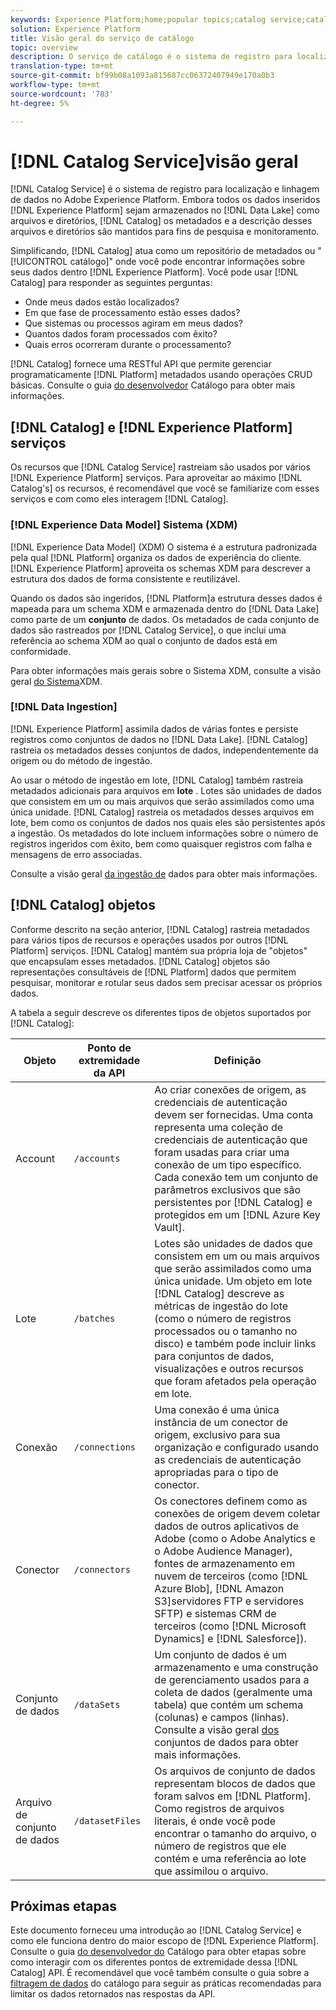 ```yaml
---
keywords: Experience Platform;home;popular topics;catalog service;catalog;Catalog service;data location;Data Location;Data management;data management;Lineage;lineage;Catalog;enable dataset
solution: Experience Platform
title: Visão geral do serviço de catálogo
topic: overview
description: O serviço de catálogo é o sistema de registro para localização e linhagem de dados no Adobe Experience Platform. Enquanto todos os dados ingeridos no Experience Platform são armazenados no Data Lake como arquivos e diretórios, o Catálogo armazena os metadados e a descrição desses arquivos e diretórios para fins de pesquisa e monitoramento.
translation-type: tm+mt
source-git-commit: bf99b08a1093a815687cc06372407949e170a0b3
workflow-type: tm+mt
source-wordcount: '783'
ht-degree: 5%

---
```



# [!DNL Catalog Service]visão geral

[!DNL Catalog Service] é o sistema de registro para localização e linhagem de dados no Adobe Experience Platform. Embora todos os dados inseridos [!DNL Experience Platform] sejam armazenados no [!DNL Data Lake] como arquivos e diretórios, [!DNL Catalog] os metadados e a descrição desses arquivos e diretórios são mantidos para fins de pesquisa e monitoramento.

Simplificando, [!DNL Catalog] atua como um repositório de metadados ou &quot;[!UICONTROL catálogo]&quot; onde você pode encontrar informações sobre seus dados dentro [!DNL Experience Platform]. Você pode usar [!DNL Catalog] para responder as seguintes perguntas:

* Onde meus dados estão localizados?
* Em que fase de processamento estão esses dados?
* Que sistemas ou processos agiram em meus dados?
* Quantos dados foram processados com êxito?
* Quais erros ocorreram durante o processamento?

[!DNL Catalog] fornece uma RESTful API que permite gerenciar programaticamente [!DNL Platform] metadados usando operações CRUD básicas. Consulte o guia [do desenvolvedor](api/getting-started.md) Catálogo para obter mais informações.

## [!DNL Catalog] e [!DNL Experience Platform] serviços

Os recursos que [!DNL Catalog Service] rastreiam são usados por vários [!DNL Experience Platform] serviços. Para aproveitar ao máximo [!DNL Catalog's] os recursos, é recomendável que você se familiarize com esses serviços e com como eles interagem [!DNL Catalog].

### [!DNL Experience Data Model] Sistema (XDM)

[!DNL Experience Data Model] (XDM) O sistema é a estrutura padronizada pela qual [!DNL Platform] organiza os dados de experiência do cliente. [!DNL Experience Platform] aproveita os schemas XDM para descrever a estrutura dos dados de forma consistente e reutilizável.

Quando os dados são ingeridos, [!DNL Platform]a estrutura desses dados é mapeada para um schema XDM e armazenada dentro do [!DNL Data Lake] como parte de um **conjunto** de dados. Os metadados de cada conjunto de dados são rastreados por [!DNL Catalog Service], o que inclui uma referência ao schema XDM ao qual o conjunto de dados está em conformidade.

Para obter informações mais gerais sobre o Sistema XDM, consulte a visão geral [do Sistema](../xdm/home.md)XDM.

### [!DNL Data Ingestion]

[!DNL Experience Platform] assimila dados de várias fontes e persiste registros como conjuntos de dados no [!DNL Data Lake]. [!DNL Catalog] rastreia os metadados desses conjuntos de dados, independentemente da origem ou do método de ingestão.

Ao usar o método de ingestão em lote, [!DNL Catalog] também rastreia metadados adicionais para arquivos em **lote** . Lotes são unidades de dados que consistem em um ou mais arquivos que serão assimilados como uma única unidade. [!DNL Catalog] rastreia os metadados desses arquivos em lote, bem como os conjuntos de dados nos quais eles são persistentes após a ingestão. Os metadados do lote incluem informações sobre o número de registros ingeridos com êxito, bem como quaisquer registros com falha e mensagens de erro associadas.

Consulte a visão geral [da ingestão de](../ingestion/home.md) dados para obter mais informações.

## [!DNL Catalog] objetos

Conforme descrito na seção anterior, [!DNL Catalog] rastreia metadados para vários tipos de recursos e operações usados por outros [!DNL Platform] serviços. [!DNL Catalog] mantém sua própria loja de &quot;objetos&quot; que encapsulam esses metadados. [!DNL Catalog] objetos são representações consultáveis de [!DNL Platform] dados que permitem pesquisar, monitorar e rotular seus dados sem precisar acessar os próprios dados.

A tabela a seguir descreve os diferentes tipos de objetos suportados por [!DNL Catalog]:

| Objeto | Ponto de extremidade da API | Definição |
|---|---|---|
| Account | `/accounts` | Ao criar conexões de origem, as credenciais de autenticação devem ser fornecidas. Uma conta representa uma coleção de credenciais de autenticação que foram usadas para criar uma conexão de um tipo específico. Cada conexão tem um conjunto de parâmetros exclusivos que são persistentes por [!DNL Catalog] e protegidos em um [!DNL Azure Key Vault]. |
| Lote | `/batches` | Lotes são unidades de dados que consistem em um ou mais arquivos que serão assimilados como uma única unidade. Um objeto em lote [!DNL Catalog] descreve as métricas de ingestão do lote (como o número de registros processados ou o tamanho no disco) e também pode incluir links para conjuntos de dados, visualizações e outros recursos que foram afetados pela operação em lote. |
| Conexão | `/connections` | Uma conexão é uma única instância de um conector de origem, exclusivo para sua organização e configurado usando as credenciais de autenticação apropriadas para o tipo de conector. |
| Conector | `/connectors` | Os conectores definem como as conexões de origem devem coletar dados de outros aplicativos de Adobe (como o Adobe Analytics e o Adobe Audience Manager), fontes de armazenamento em nuvem de terceiros (como [!DNL Azure Blob], [!DNL Amazon S3]servidores FTP e servidores SFTP) e sistemas CRM de terceiros (como [!DNL Microsoft Dynamics] e [!DNL Salesforce]). |
| Conjunto de dados | `/dataSets` | Um conjunto de dados é um armazenamento e uma construção de gerenciamento usados para a coleta de dados (geralmente uma tabela) que contém um schema (colunas) e campos (linhas). Consulte a visão geral [dos](./datasets/overview.md) conjuntos de dados para obter mais informações. |
| Arquivo de conjunto de dados | `/datasetFiles` | Os arquivos de conjunto de dados representam blocos de dados que foram salvos em [!DNL Platform]. Como registros de arquivos literais, é onde você pode encontrar o tamanho do arquivo, o número de registros que ele contém e uma referência ao lote que assimilou o arquivo. |

## Próximas etapas

Este documento forneceu uma introdução ao [!DNL Catalog Service] e como ele funciona dentro do maior escopo de [!DNL Experience Platform]. Consulte o guia [do desenvolvedor do](api/getting-started.md) Catálogo para obter etapas sobre como interagir com os diferentes pontos de extremidade dessa [!DNL Catalog] API. É recomendável que você também consulte o guia sobre a [filtragem de dados](api/filter-data.md) do catálogo para seguir as práticas recomendadas para limitar os dados retornados nas respostas da API.